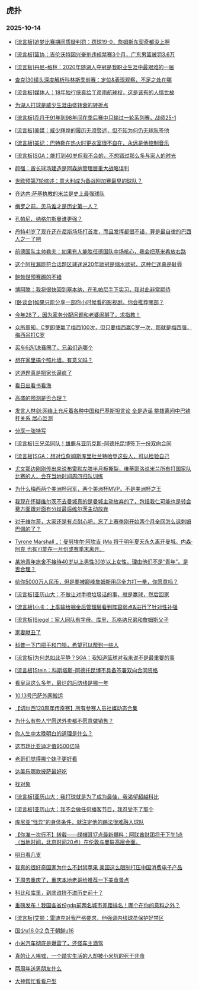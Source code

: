 ## 虎扑 
### 2025-10-14

+ [[流言板]追梦比赛期间质疑判罚：罚球19-0，詹姆斯东契奇都没上啊](https://bbs.hupu.com/635160286.html)

+ [[流言板]篮协：吉伦沃特因兴奋剂违规禁赛3个月，广东男篮被罚3.6万](https://bbs.hupu.com/635160267.html)

+ [[流言板]丹尼-格林：2020年随湖人夺冠是我职业生涯中最艰难的一届](https://bbs.hupu.com/635158482.html)

+ [查克|30镜头深度解析科林斯季前赛：定位&amp;表现观察，不足之处在哪](https://bbs.hupu.com/635157620.html)

+ [[流言板]媒体人：18年独行侠真给丁彦雨航球权，这是该有的人情世故](https://bbs.hupu.com/635158674.html)

+ [为湖人打球是威少生涯由盛转衰的转折点](https://bbs.hupu.com/635157798.html)

+ [[流言板]乔丹于91年到98年间在季后赛中只输过一轮系列赛，战绩25-1](https://bbs.hupu.com/635158760.html)

+ [[流言板]美媒：威少辉煌的履历无须赘述，但不知为何仍无球队签他](https://bbs.hupu.com/635160133.html)

+ [[流言板]美记：巴特勒在热火时更衣室很不自在，永远是他控制音乐](https://bbs.hupu.com/635160774.html)

+ [[流言板]SGA：能打到40岁但我不会的，不想错过那么多与家人的时光](https://bbs.hupu.com/635161396.html)

+ [颜强：酋长球场建造是阿森纳管理层重大战略误判](https://bbs.hupu.com/635155308.html)

+ [世欧预第7轮综述：意大利成为备战附加赛最早的球队？](https://bbs.hupu.com/635153437.html)

+ [齐达内:萨基执教的米兰是史上最强球队](https://bbs.hupu.com/635153679.html)

+ [梅罗之前，贝马谁才是历史第一人？](https://bbs.hupu.com/635153325.html)

+ [孔帕尼、纳格尔斯曼谁更强？](https://bbs.hupu.com/635157027.html)

+ [丹特41岁了现在还在尼斯场场打首发，而且发挥都很不错，算是最自律的巴西人之一了吧](https://bbs.hupu.com/635154408.html)

+ [前德国队主帅勒夫：如果有人能胜任德国队中场核心，我会把基米希放右路](https://bbs.hupu.com/635154944.html)

+ [这个阿拉漏能符合话题区球迷说20年欧冠是缩水欧冠，这种仁迷真是耻辱](https://bbs.hupu.com/635154781.html)

+ [鲍勃世预赛踢的不错](https://bbs.hupu.com/635155919.html)

+ [博阿滕：我将很快回到塞本纳，在孔帕尼手下实习，我对此非常期待](https://bbs.hupu.com/635157788.html)

+ [[卧谈会]如果只能分享一部你小时候看的影视剧，你会推荐哪部？](https://bbs.hupu.com/635159273.html)

+ [今年28了，因为家务分配问题和老婆闹掰了，求指教！](https://bbs.hupu.com/635158969.html)

+ [众所周知，C罗即使赢了梅西100次，但只要梅西赢C罗一次，那就是梅西强，梅西吊打C罗](https://bbs.hupu.com/635157859.html)

+ [买车6选1决赛圈了，兄弟们选哪个](https://bbs.hupu.com/635159845.html)

+ [想在家里搞个照片墙，有意义吗？](https://bbs.hupu.com/635159334.html)

+ [这道题真是把家长逼疯了](https://bbs.hupu.com/635158991.html)

+ [看日出看书看海](https://bbs.hupu.com/635160124.html)

+ [高盛的预测是否合理？](https://bbs.hupu.com/635158480.html)

+ [发言人林剑:网络上充斥着各种中国和巴基斯坦言论 全是造谣 挑拨离间中巴铁杆关系 居心叵测](https://bbs.hupu.com/635158594.html)

+ [分享一张特写](https://bbs.hupu.com/635160996.html)

+ [[流言板]三兄弟同队！雄鹿与亚历克斯-阿德托昆博签下一份双向合同](https://bbs.hupu.com/635161592.html)

+ [[流言板]SGA：想对位詹姆斯库里杜兰特哈登这些人，可以检验自己](https://bbs.hupu.com/635161295.html)

+ [尤文那边刚刚传出来说布雷默左膝半月板撕裂，维蒂耶洛说米兰所有打国家队比赛的人，会在当地时间周四归队训练](https://bbs.hupu.com/635158976.html)

+ [为什么梅西两个美洲杯冠军，两个美洲杯MVP。不是美洲杯之王](https://bbs.hupu.com/635156341.html)

+ [我现在怀疑维尔茨不去曼城真的是曼城主动放弃的了，包括我仁可能也是转会费方面跟对面有分歧最后维尔茨主动放弃](https://bbs.hupu.com/635154673.html)

+ [对于维尔茨，大家还是有点耐心吧，忘了上赛季刚开始两个月全网怎么讽刺姆巴佩的了？](https://bbs.hupu.com/635154251.html)

+ [Tyrone Marshall _：曼努埃尔·阿坎吉 (Ma 将于明年夏天永久离开曼城。内森·阿克  也有可能在一月份或赛季末离开。](https://bbs.hupu.com/635159786.html)

+ [某地青年旅舍不接待40岁以上男性30岁以上女性，理由他们不是“青年”。是否合理？](https://bbs.hupu.com/635158468.html)

+ [给你5000万人民币，但是要被巅峰詹姆斯用尽全力打一拳，你愿意吗？](https://bbs.hupu.com/635159944.html)

+ [[流言板]亚历山大：不做让对手喷垃圾话的事，就是赢球，然后回家](https://bbs.hupu.com/635161197.html)

+ [[流言板]小卡：上季输给掘金后管理层看到阵容弱点&amp;进行了针对性补强](https://bbs.hupu.com/635159211.html)

+ [[流言板]Siegel：家人同队有字母、库里、瓦格纳兄弟和詹姆斯父子](https://bbs.hupu.com/635161779.html)

+ [家妻献丑了](https://bbs.hupu.com/635162055.html)

+ [科普一下门把手和门锁，希望可以帮到一些人](https://bbs.hupu.com/635160879.html)

+ [[流言板]为何总如此平静？SGA：我知道篮球对我来说不是最重要的事](https://bbs.hupu.com/635161625.html)

+ [[流言板]Stein：科斯塔斯-阿德托昆博不具备签署双向合同资格](https://bbs.hupu.com/635161981.html)

+ [看皇马这么多年，最烂的后防线是哪一年](https://bbs.hupu.com/635157011.html)

+ [10.13号巴萨外网搬运](https://bbs.hupu.com/635158606.html)

+ [【切尔西120周年传奇赛】所有参赛人员社媒动态合集](https://bbs.hupu.com/635159828.html)

+ [为什么有些人宁愿送外卖都不愿意做销售？](https://bbs.hupu.com/635160562.html)

+ [你人生中太晚明白的道理是什么？](https://bbs.hupu.com/635160880.html)

+ [这市场比亚迪才值9500亿吗](https://bbs.hupu.com/635160309.html)

+ [老哥们觉得哪个妹子更好看](https://bbs.hupu.com/635161389.html)

+ [达美乐哪款披萨最好吃](https://bbs.hupu.com/635160449.html)

+ [找对象](https://bbs.hupu.com/635160667.html)

+ [[流言板]亚历山大：我打球就是为了成为最佳，我渴望超越科比](https://bbs.hupu.com/635162101.html)

+ [[流言板]亚历山大：我不会做任何播客节目，我忍受不了那个](https://bbs.hupu.com/635161687.html)

+ [库尼亚“怪异”的身体条件，就注定他的踢法很难融入球队](https://bbs.hupu.com/635158308.html)

+ [【你准一次行不】转载——绿帽哥17点最新爆料：阿联酋财团将于下午1点（当地时间，北京时间20点）在伦敦与曼联高层会面。](https://bbs.hupu.com/635157206.html)

+ [明日看几支](https://bbs.hupu.com/635161335.html)

+ [我真的很好奇国家为什么不封禁苹果 美国这么限制打压中国消费电子产品](https://bbs.hupu.com/635162317.html)

+ [下周去重庆了，重庆本地老哥给推荐一下美食景点](https://bbs.hupu.com/635161304.html)

+ [科比和库里，到底谁挤不进历史前十？](https://bbs.hupu.com/635160706.html)

+ [重磅发布！我国各省份gdp前两名城市差距排名！哪个在你的意料之外？](https://bbs.hupu.com/635160887.html)

+ [[流言板]艾顿：雷迪克对我严格要求，他强调内线球员保护好禁区](https://bbs.hupu.com/635162113.html)

+ [国少u16  0:2 负于朝鲜u16](https://bbs.hupu.com/635160088.html)

+ [小米汽车彻底是爆雷了，还怪车主酒驾](https://bbs.hupu.com/635162295.html)

+ [真的让人唏嘘，一个踏实生活的人却被小米坑的死于非命](https://bbs.hupu.com/635162572.html)

+ [两周年送男朋友什么](https://bbs.hupu.com/635162080.html)

+ [大神帮忙看看户型](https://bbs.hupu.com/635161948.html)

